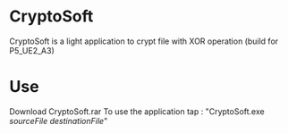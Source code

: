 # CryptoSoft
CryptoSoft is a light application to crypt file with XOR operation (build for P5_UE2_A3)

# Use
Download CryptoSoft.rar
To use the application tap : "CryptoSoft.exe _sourceFile_ _destinationFile_"
